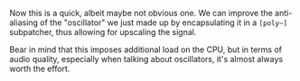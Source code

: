 Now this is a quick, albeit maybe not obvious one. We can improve the anti-aliasing of the "oscillator" we just made up by encapsulating it in a `[poly~]` subpatcher, thus allowing for upscaling the signal.

Bear in mind that this imposes additional load on the CPU, but in terms of audio quality, especially when talking about oscillators, it's almost always worth the effort.
